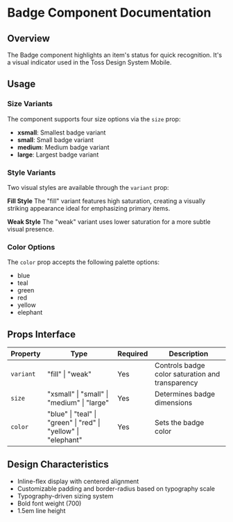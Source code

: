 # Badge Component Documentation

## Overview

The Badge component highlights an item's status for quick recognition. It's a visual indicator used in the Toss Design System Mobile.

## Usage

### Size Variants

The component supports four size options via the `size` prop:
- **xsmall**: Smallest badge variant
- **small**: Small badge variant
- **medium**: Medium badge variant
- **large**: Largest badge variant

### Style Variants

Two visual styles are available through the `variant` prop:

**Fill Style**
The "fill" variant features high saturation, creating a visually striking appearance ideal for emphasizing primary items.

**Weak Style**
The "weak" variant uses lower saturation for a more subtle visual presence.

### Color Options

The `color` prop accepts the following palette options:
- blue
- teal
- green
- red
- yellow
- elephant

## Props Interface

| Property | Type | Required | Description |
|----------|------|----------|-------------|
| `variant` | "fill" \| "weak" | Yes | Controls badge color saturation and transparency |
| `size` | "xsmall" \| "small" \| "medium" \| "large" | Yes | Determines badge dimensions |
| `color` | "blue" \| "teal" \| "green" \| "red" \| "yellow" \| "elephant" | Yes | Sets the badge color |

## Design Characteristics

- Inline-flex display with centered alignment
- Customizable padding and border-radius based on typography scale
- Typography-driven sizing system
- Bold font weight (700)
- 1.5em line height
